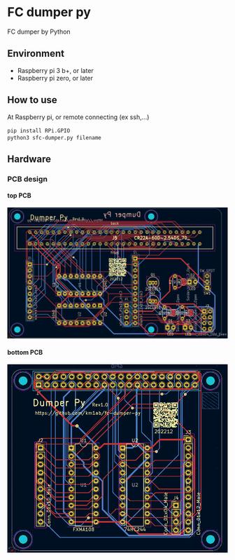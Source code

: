 # FC dumper py

FC dumper by Python

## Environment
- Raspberry pi 3 b+, or later
- Raspberry pi zero, or later

## How to use
At Raspberry pi, or remote connecting (ex ssh,...)
```
pip install RPi.GPIO
python3 sfc-dumper.py filename
```

## Hardware

### PCB design

#### top PCB
![](images/top_trim.png)

#### bottom PCB
![](images/bottom_trim.png)
